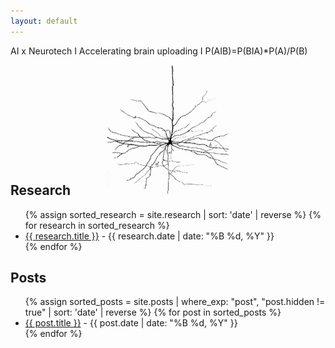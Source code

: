 ```yaml
---
layout: default
---
```


AI x Neurotech    I     Accelerating brain uploading     I     P(AIB)=P(BIA)*P(A)/P(B)

<!-- Added image below Posts section -->
<div style="text-align: center; margin-top: none; margin-bottom: -50px;">
  <img src="./images/first-neuron.jpg" alt="First Neuron" style="max-width: 40%; height: auto; border-radius: 10px; mix-blend-mode: multiply; display: block; margin: 0 auto;">
</div>

<h2 class="section-title">Research</h2>

<ul class="research-list">
{% assign sorted_research = site.research | sort: 'date' | reverse %}
{% for research in sorted_research %}
  <li>
    <a href="{{ research.url }}">{{ research.title }}</a> - {{ research.date | date: "%B %d, %Y" }}
  </li>
{% endfor %}
</ul>

<h2 class="section-title">Posts</h2>

<ul class="posts-list">
{% assign sorted_posts = site.posts | where_exp: "post", "post.hidden != true" | sort: 'date' | reverse %}
{% for post in sorted_posts %}
  <li>
    <a href="{{ post.url }}">{{ post.title }}</a> - {{ post.date | date: "%B %d, %Y" }}
  </li>
{% endfor %}
</ul>
